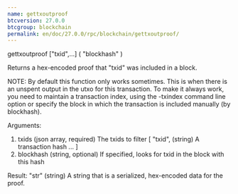 ```yaml
---
name: gettxoutproof
btcversion: 27.0.0
btcgroup: blockchain
permalink: en/doc/27.0.0/rpc/blockchain/gettxoutproof/
---
```


gettxoutproof ["txid",...] ( "blockhash" )

Returns a hex-encoded proof that "txid" was included in a block.

NOTE: By default this function only works sometimes. This is when there is an
unspent output in the utxo for this transaction. To make it always work,
you need to maintain a transaction index, using the -txindex command line option or
specify the block in which the transaction is included manually (by blockhash).

Arguments:
1. txids          (json array, required) The txids to filter
     [
       "txid",    (string) A transaction hash
       ...
     ]
2. blockhash      (string, optional) If specified, looks for txid in the block with this hash

Result:
"str"    (string) A string that is a serialized, hex-encoded data for the proof.


